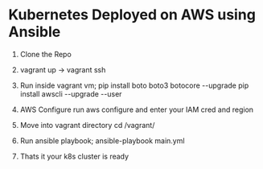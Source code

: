 # Kubernetes Deployed on AWS using Ansible

1. Clone the Repo

2. vagrant up -> vagrant ssh

3. Run inside vagrant vm;
    pip install boto boto3 botocore  --upgrade
    pip install awscli --upgrade --user

4. AWS Configure
   run aws configure and enter your IAM cred and region

5. Move into vagrant directory 
   cd /vagrant/

6. Run ansible playbook;
    ansible-playbook main.yml

7. Thats it your k8s cluster is ready

